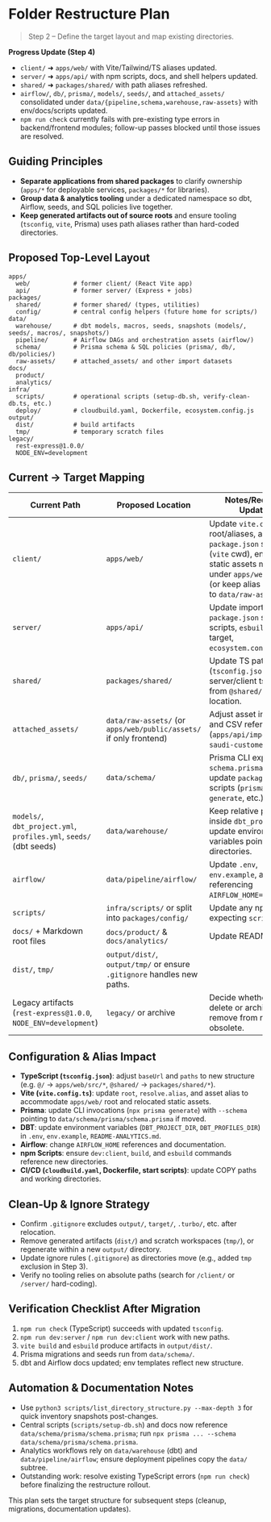 # Folder Restructure Plan

> Step 2 – Define the target layout and map existing directories.

**Progress Update (Step 4)**
- `client/` ➜ `apps/web/` with Vite/Tailwind/TS aliases updated.
- `server/` ➜ `apps/api/` with npm scripts, docs, and shell helpers updated.
- `shared/` ➜ `packages/shared/` with path aliases refreshed.
- `airflow/`, `db/`, `prisma/`, `models/`, `seeds/`, and `attached_assets/` consolidated under `data/{pipeline,schema,warehouse,raw-assets}` with env/docs/scripts updated.
- `npm run check` currently fails with pre-existing type errors in backend/frontend modules; follow-up passes blocked until those issues are resolved.

## Guiding Principles
- **Separate applications from shared packages** to clarify ownership (`apps/*` for deployable services, `packages/*` for libraries).
- **Group data & analytics tooling** under a dedicated namespace so dbt, Airflow, seeds, and SQL policies live together.
- **Keep generated artifacts out of source roots** and ensure tooling (`tsconfig`, `vite`, Prisma) uses path aliases rather than hard-coded directories.

## Proposed Top-Level Layout
```
apps/
  web/            # former client/ (React Vite app)
  api/            # former server/ (Express + jobs)
packages/
  shared/         # former shared/ (types, utilities)
  config/         # central config helpers (future home for scripts/)
data/
  warehouse/      # dbt models, macros, seeds, snapshots (models/, seeds/, macros/, snapshots/)
  pipeline/       # Airflow DAGs and orchestration assets (airflow/)
  schema/         # Prisma schema & SQL policies (prisma/, db/, db/policies/)
  raw-assets/     # attached_assets/ and other import datasets
docs/
  product/
  analytics/
infra/
  scripts/        # operational scripts (setup-db.sh, verify-clean-db.ts, etc.)
  deploy/         # cloudbuild.yaml, Dockerfile, ecosystem.config.js
output/
  dist/           # build artifacts
  tmp/            # temporary scratch files
legacy/
  rest-express@1.0.0/
  NODE_ENV=development
```

## Current → Target Mapping
| Current Path | Proposed Location | Notes/Required Updates |
|--------------|------------------|------------------------|
| `client/` | `apps/web/` | Update `vite.config.ts` root/aliases, adjust `package.json` scripts (`vite` cwd), ensure static assets move under `apps/web/public/` (or keep alias pointing to `data/raw-assets/`). |
| `server/` | `apps/api/` | Update import paths, `package.json` server scripts, `esbuild` build target, `ecosystem.config.js`. |
| `shared/` | `packages/shared/` | Update TS path aliases (`tsconfig.json`, server/client tsconfigs) from `@shared/*` to new location. |
| `attached_assets/` | `data/raw-assets/` (or `apps/web/public/assets/` if only frontend) | Adjust asset imports and CSV references (`apps/api/import-saudi-customers.ts`). |
| `db/`, `prisma/`, `seeds/` | `data/schema/` | Prisma CLI expects `schema.prisma` path; update `package.json` / scripts (`prisma generate`, etc.). |
| `models/`, `dbt_project.yml`, `profiles.yml`, `seeds/` (dbt seeds) | `data/warehouse/` | Keep relative paths inside `dbt_project.yml`; update environment variables pointing to old directories. |
| `airflow/` | `data/pipeline/airflow/` | Update `.env`, `env.example`, and docs referencing `AIRFLOW_HOME=./airflow`. |
| `scripts/` | `infra/scripts/` or split into `packages/config/` | Update any npm scripts expecting `scripts/*.ts`. |
| `docs/` + Markdown root files | `docs/product/` & `docs/analytics/` | Update README links. |
| `dist/`, `tmp/` | `output/dist/`, `output/tmp/` or ensure `.gitignore` handles new paths. |
| Legacy artifacts (`rest-express@1.0.0`, `NODE_ENV=development`) | `legacy/` or archive | Decide whether to delete or archive; remove from repo if obsolete. |

## Configuration & Alias Impact
- **TypeScript (`tsconfig.json`)**: adjust `baseUrl` and `paths` to new structure (e.g. `@/` → `apps/web/src/*`, `@shared/` → `packages/shared/*`).
- **Vite (`vite.config.ts`)**: update `root`, `resolve.alias`, and asset alias to accommodate `apps/web/` root and relocated static assets.
- **Prisma**: update CLI invocations (`npx prisma generate`) with `--schema` pointing to `data/schema/prisma/schema.prisma` if moved.
- **DBT**: update environment variables (`DBT_PROJECT_DIR`, `DBT_PROFILES_DIR`) in `.env`, `env.example`, `README-ANALYTICS.md`.
- **Airflow**: change `AIRFLOW_HOME` references and documentation.
- **npm Scripts**: ensure `dev:client`, `build`, and `esbuild` commands reference new directories.
- **CI/CD (`cloudbuild.yaml`, Dockerfile, start scripts)**: update COPY paths and working directories.

## Clean-Up & Ignore Strategy
- Confirm `.gitignore` excludes `output/`, `target/`, `.turbo/`, etc. after relocation.
- Remove generated artifacts (`dist/`) and scratch workspaces (`tmp/`), or regenerate within a new `output/` directory.
- Update ignore rules (`.gitignore`) as directories move (e.g., added `tmp` exclusion in Step 3).
- Verify no tooling relies on absolute paths (search for `/client/` or `/server/` hard-coding).

## Verification Checklist After Migration
1. `npm run check` (TypeScript) succeeds with updated `tsconfig`.
2. `npm run dev:server` / `npm run dev:client` work with new paths.
3. `vite build` and `esbuild` produce artifacts in `output/dist/`.
4. Prisma migrations and seeds run from `data/schema/`.
5. dbt and Airflow docs updated; env templates reflect new structure.

## Automation & Documentation Notes
- Use `python3 scripts/list_directory_structure.py --max-depth 3` for quick inventory snapshots post-changes.
- Central scripts (`scripts/setup-db.sh`) and docs now reference `data/schema/prisma/schema.prisma`; run `npx prisma ... --schema data/schema/prisma/schema.prisma`.
- Analytics workflows rely on `data/warehouse` (dbt) and `data/pipeline/airflow`; ensure deployment pipelines copy the `data/` subtree.
- Outstanding work: resolve existing TypeScript errors (`npm run check`) before finalizing the restructure rollout.

This plan sets the target structure for subsequent steps (cleanup, migrations, documentation updates).
